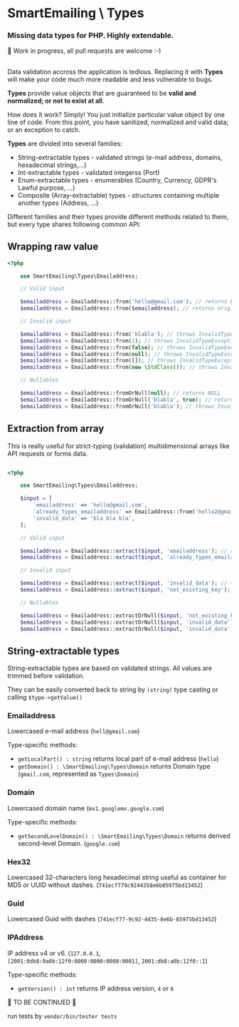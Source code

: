 # SmartEmailing \ Types 

### Missing data types for PHP. Highly extendable.

🚧 Work in progress, all pull requests are welcome :-)

##

Data validation accross the application is tedious. Replacing it with **Types** will make 
your code much more readable and less vulnerable to bugs.

**Types** provide value objects that are guaranteed to be **valid and normalized; or not to exist at all**. 

How does it work? Simply! 
You just initialize particular value object by one line of code. 
From this point, you have sanitized, normalized and valid data; or an exception to catch.

**Types** are divided into several families:

- String-extractable types - validated strings (e-mail address, domains, hexadecimal strings,...)
- Int-extractable types - validated integerss (Port) 
- Enum-extractable types - enumerables (Country, Currency, GDPR's Lawful purpose, ...)
- Composite (Array-extractable) types - structures containing multiple another types (Address, ...)

Different families and their types provide different methods related to them, but every type shares following common API:

## Wrapping raw value

```php
<?php

	use SmartEmailing\Types\Emailaddress;

	// Valid input

	$emailaddress = Emailaddress::from('hello@gmail.com'); // returns Emailaddress object
	$emailaddress = Emailaddress::from($emailaddress); // returns original $emailaddress

	// Invalid input

	$emailaddress = Emailaddress::from('blabla'); // throws InvalidTypeException
	$emailaddress = Emailaddress::from(1); // throws InvalidTypeException
	$emailaddress = Emailaddress::from(false); // throws InvalidTypeException
	$emailaddress = Emailaddress::from(null); // throws InvalidTypeException
	$emailaddress = Emailaddress::from([]); // throws InvalidTypeException
	$emailaddress = Emailaddress::from(new \StdClass()); // throws InvalidTypeException

	// Nullables

	$emailaddress = Emailaddress::fromOrNull(null); // returns NULL
	$emailaddress = Emailaddress::fromOrNull('blabla', true); // returns null instead of throwing
	$emailaddress = Emailaddress::fromOrNull('blabla'); // throws InvalidTypeException

```

## Extraction from array

This is really useful for strict-typing (validation) multidimensional arrays like API requests or forms data.

```php

<?php

	use SmartEmailing\Types\Emailaddress;

	$input = [
		'emailaddress' => 'hello@gmail.com',
		'already_types_emailaddress' => Emailaddress::from('hello2@gmail.com'),
		'invalid_data' => 'bla bla bla',
	];

	// Valid input

	$emailaddress = Emailaddress::extract($input, 'emailaddress'); // returns Emailaddress object
	$emailaddress = Emailaddress::extract($input, 'already_types_emailaddress'); // returns original Emailaddress object

	// Invalid input

	$emailaddress = Emailaddress::extract($input, 'invalid_data'); // throws InvalidTypeException
	$emailaddress = Emailaddress::extract($input, 'not_existing_key'); // throws InvalidTypeException

	// Nullables 

	$emailaddress = Emailaddress::extractOrNull($input, 'not_existing_key'); // returns null
	$emailaddress = Emailaddress::extractOrNull($input, 'invalid_data'); //  throws InvalidTypeException
	$emailaddress = Emailaddress::extractOrNull($input, 'invalid_data', true); // returns null instead of throwing

```

## String-extractable types

String-extractable types are based on validated strings. All values are trimmed before validation.

They can be easily converted back to string by `(string)` type casting or calling `$type->getValue()`

### Emailaddress

Lowercased e-mail address (`hell@gmail.com`)

Type-specific methods:
- `getLocalPart() : string` returns local part of e-mail address (`hello`)
- `getDomain() : \SmartEmailing\Types\Domain` returns Domain type (`gmail.com`, represented as `Types\Domain`)

### Domain

Lowercased domain name (`mx1.googlemx.google.com`)

Type-specific methods:
- `getSecondLevelDomain() : \SmartEmailing\Types\Domain` returns derived second-level Domain. (`google.com`)


### Hex32

Lowercased 32-characters long hexadecimal string useful as container for MD5 or UUID without dashes. (`741ecf779c9244358e6b85975bd13452`)


### Guid

Lowercased Guid with dashes (`741ecf77-9c92-4435-8e6b-85975bd13452`)

### IPAddress

IP address v4 or v6. (`127.0.0.1`, `[2001:0db8:0a0b:12f0:0000:0000:0000:0001]`, `2001:db8:a0b:12f0::1`)

Type-specific methods:
- `getVersion() : int` returns IP address version, `4` or `6`



🚧 TO BE CONTINUED 🚧 


run tests by `vendor/bin/tester tests`
